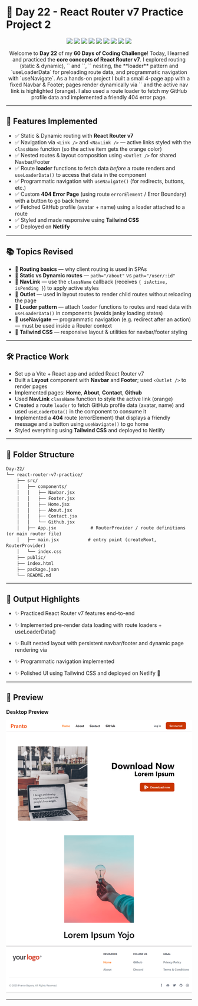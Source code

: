 # 📘 Day 22 - React Router v7 Practice Project 2

<p align="center">
  <img src="https://img.shields.io/badge/React%20Router-v7-CA4245?style=for-the-badge&logo=reactrouter&logoColor=white" />
  <img src="https://img.shields.io/badge/Routing-Static%20%26%20Dynamic-blueviolet?style=for-the-badge" />
  <img src="https://img.shields.io/badge/Data%20Loading-loader%20%26%20useLoaderData-green?style=for-the-badge" />
  <img src="https://img.shields.io/badge/Hooks-useNavigate-orange?style=for-the-badge&logo=react" />
  <img src="https://img.shields.io/badge/Outlet%20%26%20NavLink-Component-orange?style=for-the-badge" />
  <img src="https://img.shields.io/badge/Error%20Page-404-red?style=for-the-badge" />
  <img src="https://img.shields.io/badge/TailwindCSS-06B6D4?style=for-the-badge&logo=tailwindcss&logoColor=white" />
  <img src="https://img.shields.io/badge/Vite-Bundler-646CFF?style=for-the-badge&logo=vite&logoColor=FFD62E" />
  <img src="https://img.shields.io/badge/Deployment-Netlify-brightgreen?style=for-the-badge&logo=netlify" />
</p>

<p align="center">
Welcome to <b>Day 22</b> of my <b>60 Days of Coding Challenge</b>!  
Today, I learned and practiced the <b>core concepts of React Router v7</b>.  
I explored routing (static & dynamic), `<NavLink />` and `<Link />`, `<Outlet />` nesting, the **loader** pattern and `useLoaderData` for preloading route data, and programmatic navigation with `useNavigate`.  
As a hands-on project I built a small 4-page app with a fixed Navbar & Footer; pages render dynamically via `<Outlet />` and the active nav link is highlighted (orange). I also used a route loader to fetch my GitHub profile data and implemented a friendly 404 error page.
</p>

---

## 🎨 Features Implemented

- ✅ Static & Dynamic routing with **React Router v7**  
- ✅ Navigation via `<Link />` and `<NavLink />` — active links styled with the `className` function (so the active item gets the orange color)  
- ✅ Nested routes & layout composition using `<Outlet />` for shared Navbar/Footer  
- ✅ Route **loader** functions to fetch data *before* a route renders and `useLoaderData()` to access that data in the component  
- ✅ Programmatic navigation with `useNavigate()` (for redirects, buttons, etc.)  
- ✅ Custom **404 Error Page** (using route `errorElement` / Error Boundary) with a button to go back home  
- ✅ Fetched GitHub profile (avatar + name) using a loader attached to a route  
- ✅ Styled and made responsive using **Tailwind CSS**  
- ✅ Deployed on **Netlify**

---

## 📚 Topics Revised

- 🔹 **Routing basics** — why client routing is used in SPAs  
- 🔹 **Static vs Dynamic routes** — `path="/about"` vs `path="/user/:id"`  
- 🔹 **NavLink** — use the `className` callback (receives `{ isActive, isPending }`) to apply active styles  
- 🔹 **Outlet** — used in layout routes to render child routes without reloading the page  
- 🔹 **Loader pattern** — attach `loader` functions to routes and read data with `useLoaderData()` in components (avoids janky loading states)  
- 🔹 **useNavigate** — programmatic navigation (e.g. redirect after an action) — must be used inside a Router context  
- 🔹 **Tailwind CSS** — responsive layout & utilities for navbar/footer styling

---

## 🛠️ Practice Work

- Set up a Vite + React app and added React Router v7  
- Built a **Layout** component with **Navbar** and **Footer**; used `<Outlet />` to render pages  
- Implemented pages: **Home**, **About**, **Contact**, **Github**  
- Used **NavLink** `className` function to style the active link (orange)  
- Created a route `loader` to fetch GitHub profile data (avatar, name) and used `useLoaderData()` in the component to consume it  
- Implemented a **404** route (errorElement) that displays a friendly message and a button using `useNavigate()` to go home  
- Styled everything using **Tailwind CSS** and deployed to Netlify

---

## 📂 Folder Structure

```plaintext
Day-22/
└── react-router-v7-practice/
    ├── src/
    │   ├── components/
    │   │   ├── Navbar.jsx
    │   │   ├── Footer.jsx
    │   │   ├── Home.jsx
    │   │   ├── About.jsx
    │   │   ├── Contact.jsx
    │   │   └── Github.jsx
    │   ├── App.jsx             # RouterProvider / route definitions (or main router file)
    │   ├── main.jsx           # entry point (createRoot, RouterProvider)
    │   └── index.css
    ├── public/
    ├── index.html
    ├── package.json
    └── README.md
```
---

## 🚀 Output Highlights

- ✨ Practiced React Router v7 features end-to-end

- ✨ Implemented pre-render data loading with route loaders + useLoaderData()

- ✨ Built nested layout with persistent navbar/footer and dynamic page rendering via <Outlet />

- ✨ Programmatic navigation implemented

- ✨ Polished UI using Tailwind CSS and deployed on Netlify 🎉

---

## 🎥 Preview

**Desktop Preview**
<p align="left"> 
<img src="./public/desktop.png" alt="React Router Desktop Preview" width="700"> 
</p> 

---
